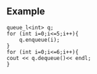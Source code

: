 ## Example

    queue_l<int> q;
    for (int i=0;i<=5;i++){
        q.enqueue(i);
    }
    for (int i=0;i<=6;i++){
    cout << q.dequeue()<< endl;
    }
